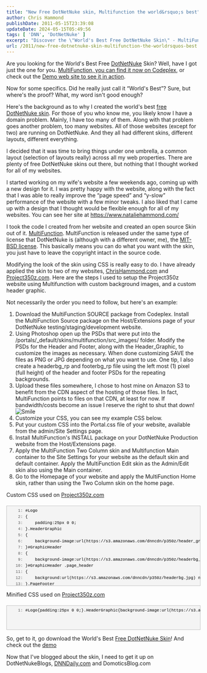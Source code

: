 ```yaml
---
title: "New Free DotNetNuke skin, Multifunction the world&rsquo;s best"
author: Chris Hammond
publishDate: 2011-05-15T23:39:08
updateDate: 2024-05-15T05:49:56
tags: [ 'DNN', 'DotNetNuke' ]
excerpt: "Discover the \"World's Best Free DotNetNuke Skin\" - MultiFunction! Easy to customize and perfect for all your websites. Download now on Codeplex."
url: /2011/new-free-dotnetnuke-skin-multifunction-the-worldrsquos-best  # Use the generated URL with year
---
```

<p>Are you looking for the World's Best Free <a href="https://www.dotnetnuke.com/" target="_blank">DotNetNuke</a> Skin? Well, have I got just the one for you. <a href="https://multifunction.codeplex.com" target="_blank">MultiFunction, you can find it now on Codeplex</a>, or check out the <a href="https://multifunction.dnndaily.com" target="_blank">Demo web site to see it in action</a>.</p>  <p>Now for some specifics. Did he really just call it &ldquo;World's Best&rdquo;? Sure, but where's the proof? What, my word isn't good enough?</p>  <p>Here's the background as to why I created the world's best <a href="https://multifunction.codeplex.com" target="_blank">free DotNetNuke skin</a>. For those of you who know me, you likely know I have a domain problem. Mainly, I have too many of them. Along with that problem goes another problem, too many websites. All of those websites (except for two) are running on DotNetNuke. And they all had different skins, different layouts, different everything.</p>  <p>I decided that it was time to bring things under one umbrella, a common layout (selection of layouts really) across all my web properties. There are plenty of free DotNetNuke skins out there, but nothing that I thought worked for all of my websites.</p>  <p>I started working on my wife's website a few weekends ago, coming up with a new design for it. I was pretty happy with the website, along with the fact that I was able to really improve the &ldquo;page speed&rdquo; and &ldquo;y-slow&rdquo; performance of the website with a few minor tweaks. I also liked that I came up with a design that I thought would be flexible enough for all of my websites. You can see her site at <a href="https://www.nataliehammond.com/">https://www.nataliehammond.com/</a></p>  <p>I took the code I created from her website and created an open source Skin out of it. <a href="https://multifunction.codeplex.com" target="_blank">MultiFunction</a>. MultiFunction is released under the same type of license that DotNetNuke is (although with a different owner, me), the <a href="https://multifunction.codeplex.com/license" target="_blank">MIT-BSD license</a>. This basically means you can do what you want with the skin, you just have to leave the copyright intact in the source code.</p>  <p>Modifying the look of the skin using CSS is really easy to do. I have already applied the skin to two of my websites, <a href="https://www.chrishammond.com" target="_blank">ChrisHammond.com</a> and <a href="https://www.project350z.com/" target="_blank">Project350z.com</a>. Here are the steps I used to setup the Project350z website using Multifunction with custom background images, and a custom header graphic.</p>  <p>Not necessarily the order you need to follow, but here's an example:</p>  <ol>  <li>Download the MultiFunction SOURCE package from Codeplex. Install the MultiFunction Source package on the Host/Extensions page of your DotNetNuke testing/staging/development website.</li>  <li>Using Photoshop open up the PSDs that were put into the /portals/_default/skins/multifunction/src_images/ folder. Modify the PSDs for the Header and Footer, along with the Header_Graphic, to customize the images as necessary. When done customizing SAVE the files as PNG or JPG depending on what you want to use. One tip, I also create a headerbg_rp and footerbg_rp file using the left most (1) pixel (full height) of the header and footer PSDs for the repeating backgrounds.</li>  <li>Upload these files somewhere, I chose to host mine on Amazon S3 to benefit from the CDN aspect of the hosting of those files. In fact, MultiFunction points to files on that CDN, at least for now. If bandwidth/costs become an issue I reserve the right to shut that down! <img alt="Smile" class="wlEmoticon wlEmoticon-smile" src="https://www.dnndaily.com/Portals/13/PublishThumbnails/Windows-Live-Writer/New-Free-DotNetNuke-skin-Multifunction_107C1/wlEmoticon-smile_2.png" style="border-style: none;" />&nbsp;</li>  <li>Customize your CSS, you can see my example CSS below.</li>  <li>Put your custom CSS into the Portal.css file of your website, available from the admin/Site Settings page.</li>  <li>Install MultiFunction's INSTALL package on your DotNetNuke Production website from the Host/Extensions page.</li>  <li>Apply the MultiFunction Two Column skin and Multifunction Main container to the Site Settings for your website as the default skin and default container. Apply the MultiFunction Edit skin as the Admin/Edit skin also using the Main container.</li>  <li>Go to the Homepage of your website and apply the MultiFunction Home skin, rather than using the Two Column skin on the home page.</li> </ol>  <p>Custom CSS used on <a href="https://www.project350z.com" target="_blank">Project350z.com</a></p>  <div id="codeSnippetWrapper" style="border:1px solid silver;padding-bottom: 4px; line-height: 12pt; background-color: #f4f4f4; margin-top: 20px; margin-right: 0px; margin-bottom: 10px; margin-left: 0px; padding-left: 4px; width: 500px; padding-right: 4px; font-family: 'courier new', courier, monospace; direction: ltr; height: 210px; max-height: 200px; font-size: 8pt; overflow-x: auto; overflow-y: auto; cursor: text; padding-top: 4px; text-align: left;"> <div id="codeSnippet" style="padding-bottom: 0px; line-height: 12pt; background-color: #f4f4f4; padding-left: 0px; width: 100%; padding-right: 0px; font-family: 'courier new', courier, monospace; direction: ltr; color: black; font-size: 8pt; overflow-x: visible; overflow-y: visible; padding-top: 0px;     text-align: left;border-style: none;"> <pre style="text-align: left; padding-bottom: 0px; line-height: 12pt; background-color: #f4f4f4; margin-top: 0em; margin-right: 0em; margin-bottom: 0em; margin-left: 0em; padding-left: 0px; width: 100%; padding-right: 0px; font-family: 'courier new', courier, monospace; direction: ltr; color: black; font-size: 8pt; overflow-x: visible; overflow-y: visible; padding-top: 0px;border-style: none;"> <span id="lnum1" style="color: #606060;">   1:</span> #Logo</pre> <!--CRLF-->  <pre style="text-align: left; padding-bottom: 0px; line-height: 12pt; background-color: #f4f4f4; margin-top: 0em; margin-right: 0em; margin-bottom: 0em; margin-left: 0em; padding-left: 0px; width: 100%; padding-right: 0px; font-family: 'courier new', courier, monospace; direction: ltr; color: black; font-size: 8pt; overflow-x: visible; overflow-y: visible; padding-top: 0px;border-style: none;"> <span id="lnum2" style="color: #606060;">   2:</span> {</pre> <!--CRLF-->  <pre style="text-align: left; padding-bottom: 0px; line-height: 12pt; background-color: #f4f4f4; margin-top: 0em; margin-right: 0em; margin-bottom: 0em; margin-left: 0em; padding-left: 0px; width: 100%; padding-right: 0px; font-family: 'courier new', courier, monospace; direction: ltr; color: black; font-size: 8pt; overflow-x: visible; overflow-y: visible; padding-top: 0px;border-style: none;"> <span id="lnum3" style="color: #606060;">   3:</span>     padding:25px 0 0;</pre> <!--CRLF-->  <pre style="text-align: left; padding-bottom: 0px; line-height: 12pt; background-color: #f4f4f4; margin-top: 0em; margin-right: 0em; margin-bottom: 0em; margin-left: 0em; padding-left: 0px; width: 100%; padding-right: 0px; font-family: 'courier new', courier, monospace; direction: ltr; color: black; font-size: 8pt; overflow-x: visible; overflow-y: visible; padding-top: 0px;border-style: none;"> <span id="lnum4" style="color: #606060;">   4:</span> }.HeaderGraphic</pre> <!--CRLF-->  <pre style="text-align: left; padding-bottom: 0px; line-height: 12pt; background-color: #f4f4f4; margin-top: 0em; margin-right: 0em; margin-bottom: 0em; margin-left: 0em; padding-left: 0px; width: 100%; padding-right: 0px; font-family: 'courier new', courier, monospace; direction: ltr; color: black; font-size: 8pt; overflow-x: visible; overflow-y: visible; padding-top: 0px;border-style: none;"> <span id="lnum5" style="color: #606060;">   5:</span> {</pre> <!--CRLF-->  <pre style="text-align: left; padding-bottom: 0px; line-height: 12pt; background-color: #f4f4f4; margin-top: 0em; margin-right: 0em; margin-bottom: 0em; margin-left: 0em; padding-left: 0px; width: 100%; padding-right: 0px; font-family: 'courier new', courier, monospace; direction: ltr; color: black; font-size: 8pt; overflow-x: visible; overflow-y: visible; padding-top: 0px;border-style: none;"> <span id="lnum6" style="color: #606060;">   6:</span>     background-image:url(https://s3.amazonaws.com/dnncdn/p350z/header_graphic.png);</pre> <!--CRLF-->  <pre style="text-align: left; padding-bottom: 0px; line-height: 12pt; background-color: #f4f4f4; margin-top: 0em; margin-right: 0em; margin-bottom: 0em; margin-left: 0em; padding-left: 0px; width: 100%; padding-right: 0px; font-family: 'courier new', courier, monospace; direction: ltr; color: black; font-size: 8pt; overflow-x: visible; overflow-y: visible; padding-top: 0px;border-style: none;"> <span id="lnum7" style="color: #606060;">   7:</span> }#GraphicHeader</pre> <!--CRLF-->  <pre style="text-align: left; padding-bottom: 0px; line-height: 12pt; background-color: #f4f4f4; margin-top: 0em; margin-right: 0em; margin-bottom: 0em; margin-left: 0em; padding-left: 0px; width: 100%; padding-right: 0px; font-family: 'courier new', courier, monospace; direction: ltr; color: black; font-size: 8pt; overflow-x: visible; overflow-y: visible; padding-top: 0px;border-style: none;"> <span id="lnum8" style="color: #606060;">   8:</span> {</pre> <!--CRLF-->  <pre style="text-align: left; padding-bottom: 0px; line-height: 12pt; background-color: #f4f4f4; margin-top: 0em; margin-right: 0em; margin-bottom: 0em; margin-left: 0em; padding-left: 0px; width: 100%; padding-right: 0px; font-family: 'courier new', courier, monospace; direction: ltr; color: black; font-size: 8pt; overflow-x: visible; overflow-y: visible; padding-top: 0px;border-style: none;"> <span id="lnum9" style="color: #606060;">   9:</span>     background-image:url(https://s3.amazonaws.com/dnncdn/p350z/headerbg_rp.png);</pre> <!--CRLF-->  <pre style="text-align: left; padding-bottom: 0px; line-height: 12pt; background-color: #f4f4f4; margin-top: 0em; margin-right: 0em; margin-bottom: 0em; margin-left: 0em; padding-left: 0px; width: 100%; padding-right: 0px; font-family: 'courier new', courier, monospace; direction: ltr; color: black; font-size: 8pt; overflow-x: visible; overflow-y: visible; padding-top: 0px;border-style: none;"> <span id="lnum10" style="color: #606060;">  10:</span> }#GraphicHeader .page_header</pre> <!--CRLF-->  <pre style="text-align: left; padding-bottom: 0px; line-height: 12pt; background-color: #f4f4f4; margin-top: 0em; margin-right: 0em; margin-bottom: 0em; margin-left: 0em; padding-left: 0px; width: 100%; padding-right: 0px; font-family: 'courier new', courier, monospace; direction: ltr; color: black; font-size: 8pt; overflow-x: visible; overflow-y: visible; padding-top: 0px;border-style: none;"> <span id="lnum11" style="color: #606060;">  11:</span> {</pre> <!--CRLF-->  <pre style="text-align: left; padding-bottom: 0px; line-height: 12pt; background-color: #f4f4f4; margin-top: 0em; margin-right: 0em; margin-bottom: 0em; margin-left: 0em; padding-left: 0px; width: 100%; padding-right: 0px; font-family: 'courier new', courier, monospace; direction: ltr; color: black; font-size: 8pt; overflow-x: visible; overflow-y: visible; padding-top: 0px;border-style: none;"> <span id="lnum12" style="color: #606060;">  12:</span>     background:url(https://s3.amazonaws.com/dnncdn/p350z/headerbg.jpg) no-repeat scroll 50% 0 transparent;</pre> <!--CRLF-->  <pre style="text-align: left; padding-bottom: 0px; line-height: 12pt; background-color: #f4f4f4; margin-top: 0em; margin-right: 0em; margin-bottom: 0em; margin-left: 0em; padding-left: 0px; width: 100%; padding-right: 0px; font-family: 'courier new', courier, monospace; direction: ltr; color: black; font-size: 8pt; overflow-x: visible; overflow-y: visible; padding-top: 0px;border-style: none;"> <span id="lnum13" style="color: #606060;">  13:</span> }.PageFooter</pre> <!--CRLF-->  <pre style="text-align: left; padding-bottom: 0px; line-height: 12pt; background-color: #f4f4f4; margin-top: 0em; margin-right: 0em; margin-bottom: 0em; margin-left: 0em; padding-left: 0px; width: 100%; padding-right: 0px; font-family: 'courier new', courier, monospace; direction: ltr; color: black; font-size: 8pt; overflow-x: visible; overflow-y: visible; padding-top: 0px;border-style: none;"> <span id="lnum14" style="color: #606060;">  14:</span> {</pre> <!--CRLF-->  <pre style="text-align: left; padding-bottom: 0px; line-height: 12pt; background-color: #f4f4f4; margin-top: 0em; margin-right: 0em; margin-bottom: 0em; margin-left: 0em; padding-left: 0px; width: 100%; padding-right: 0px; font-family: 'courier new', courier, monospace; direction: ltr; color: black; font-size: 8pt; overflow-x: visible; overflow-y: visible; padding-top: 0px;border-style: none;"> <span id="lnum15" style="color: #606060;">  15:</span>     background-image:url(https://s3.amazonaws.com/dnncdn/p350z/footerbg_rp.png);</pre> <!--CRLF-->  <pre style="text-align: left; padding-bottom: 0px; line-height: 12pt; background-color: #f4f4f4; margin-top: 0em; margin-right: 0em; margin-bottom: 0em; margin-left: 0em; padding-left: 0px; width: 100%; padding-right: 0px; font-family: 'courier new', courier, monospace; direction: ltr; color: black; font-size: 8pt; overflow-x: visible; overflow-y: visible; padding-top: 0px;border-style: none;"> <span id="lnum16" style="color: #606060;">  16:</span> }.FooterWrapper</pre> <!--CRLF-->  <pre style="text-align: left; padding-bottom: 0px; line-height: 12pt; background-color: #f4f4f4; margin-top: 0em; margin-right: 0em; margin-bottom: 0em; margin-left: 0em; padding-left: 0px; width: 100%; padding-right: 0px; font-family: 'courier new', courier, monospace; direction: ltr; color: black; font-size: 8pt; overflow-x: visible; overflow-y: visible; padding-top: 0px;border-style: none;"> <span id="lnum17" style="color: #606060;">  17:</span> {</pre> <!--CRLF-->  <pre style="text-align: left; padding-bottom: 0px; line-height: 12pt; background-color: #f4f4f4; margin-top: 0em; margin-right: 0em; margin-bottom: 0em; margin-left: 0em; padding-left: 0px; width: 100%; padding-right: 0px; font-family: 'courier new', courier, monospace; direction: ltr; color: black; font-size: 8pt; overflow-x: visible; overflow-y: visible; padding-top: 0px;border-style: none;"> <span id="lnum18" style="color: #606060;">  18:</span>     background:url(https://s3.amazonaws.com/dnncdn/p350z/footerbg.jpg) no-repeat scroll 50% 0 transparent;</pre> <!--CRLF-->  <pre style="text-align: left; padding-bottom: 0px; line-height: 12pt; background-color: #f4f4f4; margin-top: 0em; margin-right: 0em; margin-bottom: 0em; margin-left: 0em; padding-left: 0px; width: 100%; padding-right: 0px; font-family: 'courier new', courier, monospace; direction: ltr; color: black; font-size: 8pt; overflow-x: visible; overflow-y: visible; padding-top: 0px;border-style: none;"> <span id="lnum19" style="color: #606060;">  19:</span> }</pre> <!--CRLF--></div> </div>  <p>Minified CSS used on <a href="https://www.project350z.com" target="_blank">Project350z.com</a></p>  <div id="codeSnippetWrapper" style="border:1px solid silver;padding-bottom: 4px; line-height: 12pt; background-color: #f4f4f4; margin-top: 20px; margin-right: 0px; margin-bottom: 10px; margin-left: 0px; padding-left: 4px; width: 500px; padding-right: 4px; font-family: 'courier new', courier, monospace; direction: ltr; height: 54px; max-height: 200px; font-size: 8pt; overflow-x: auto; overflow-y: auto; cursor: text; padding-top: 4px; text-align: left;"> <div id="codeSnippet" style="padding-bottom: 0px; line-height: 12pt; background-color: #f4f4f4; padding-left: 0px; width: 100%; padding-right: 0px; font-family: 'courier new', courier, monospace; direction: ltr; color: black; font-size: 8pt; overflow-x: visible; overflow-y: visible; padding-top: 0px;     text-align: left;border-style: none;"> <pre style="text-align: left; padding-bottom: 0px; line-height: 12pt; background-color: #f4f4f4; margin-top: 0em; margin-right: 0em; margin-bottom: 0em; margin-left: 0em; padding-left: 0px; width: 100%; padding-right: 0px; font-family: 'courier new', courier, monospace; direction: ltr; color: black; font-size: 8pt; overflow-x: visible; overflow-y: visible; padding-top: 0px;border-style: none;"> <span id="lnum1" style="color: #606060;">   1:</span> #Logo{padding:25px 0 0;}.HeaderGraphic{background-image:url(https://s3.amazonaws.com/dnncdn/p350z/header_graphic.png);}#GraphicHeader{background-image:url(https://s3.amazonaws.com/dnncdn/p350z/headerbg_rp.png);}#GraphicHeader .page_header{background:url(https://s3.amazonaws.com/dnncdn/p350z/headerbg.jpg) no-repeat scroll 50% 0 transparent;}.PageFooter{background-image:url(https://s3.amazonaws.com/dnncdn/p350z/footerbg_rp.png);}.FooterWrapper{background:url(https://s3.amazonaws.com/dnncdn/p350z/footerbg.jpg) no-repeat scroll 50% 0 transparent;}</pre> <!--CRLF--></div> </div>  <p>So, get to it, go download the World's Best <a href="https://multifunction.codeplex.com" target="_blank">Free DotNetNuke Skin</a>! And check out the <a href="https://multifunction.dnndaily.com" target="_blank">demo</a></p>  <p>Now that I've blogged about the skin, I need to get it up on DotNetNukeBlogs, <a href="https://www.DNNDaily.com" title="DotNetNuke Tips and Tricks">DNNDaily.com</a> and DomoticsBlog.com</p> 

